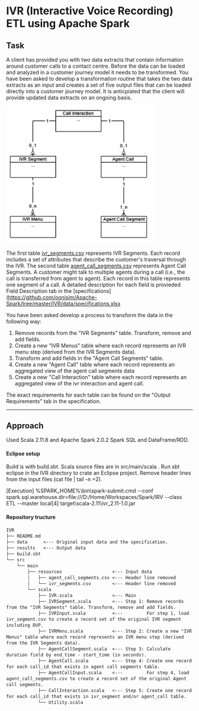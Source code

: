 
IVR (Interactive Voice Recording) ETL using Apache Spark
=========

Task
------------

A client has provided you with two data extracts that contain information around customer calls to a contact centre. Before the data can be loaded and analyzed in a customer journey model it needs to be transformed. You have been asked to develop a transformation routine that takes the two data extracts as an input and creates a set of five output files that can be loaded directly into a customer journey model. It is anticpiated that the client will provide updated data extracts on an ongoing basis.

<img src="https://github.com/oonisim/Apache-Spark/blob/master/IVR/diagrams/ER.png" width=400>

The first table [ivr_segments.csv](https://github.com/oonisim/Apache-Spark/tree/master/IVR/data/ivr_segments.csv) represents IVR Segments. Each record includes a set of attributes that describe the customer's traversal through the IVR. The second table [agent_call_segments.csv](https://github.com/oonisim/Apache-Spark/tree/master/IVR/data/agent_call_segments.csv) represents Agent Call Segments. A customer might talk to multiple agents during a call (i.e., the call is transferred from agent to agent). Each record in this table represents one segment of a call. A detailed description for each field is provieded Field Description tab in the [specifications](https://github.com/oonisim/Apache-Spark/tree/master/IVR/data/specifications.xlsx

You have been asked develop a process to transform the data in the following way:

1. Remove records from the "IVR Segments" table. Transform, remove and add fields.
2. Create a new "IVR Menus" table where each record represents an IVR menu step (derived from the IVR Segments data).
3. Transform and add fields in the "Agent Call Segments" table.
4. Create a new "Agent Call" table where each record represents an aggregated view of the agent call segments data
5. Create a new "Call Interaction" table where each record represents an aggregated view of the ivr interaction and agent call.

The exact requirements for each table can be found on the "Output Requirements" tab in the specification.

---

Approach
------------
Used Scala 2.11.8 and Apache Spark 2.0.2 Spark SQL and DataFrame/RDD.

#### Eclipse setup
Build is with build.sbt. Scala source files are in src/main/scala . Run sbt eclipse in the IVR directory to crate an Eclipse project. Remove header lines from the input files (cat file | tail -n +2).

[Execution]
%SPARK_HOME%\bin\spark-submit.cmd
  --conf spark.sql.warehouse.dir=file:///D:/Home/Workspaces/Spark/IRV
  --class ETL
  --master local[4]
  target\scala-2.11\ivr_2.11-1.0.jar

#### Repository tructure
```
IVR
├── README.md
├── data      <--- Original input data and the specification.
├── results   <--- Output data
├── build.sbt
└── src
    └── main
        ├── resources                   <--- Input data
        │   ├── agent_call_segments.csv <--- Header line removed
        │   └── ivr_segments.csv        <--- Header line removed
        └── scala
            ├── IVR.scala               <--- Main
            ├── IVRSegment.scala        <--- Step 1: Remove records from the "IVR Segments" table. Transform, remove and add fields.
            ├── IVRInput.scala          <---         For step 1, load ivr_segment.csv to create a record set of the original IVR segment including DUP.
            ├── IVRMenu.scala           <--- Step 2: Create a new "IVR Menus" table where each record represents an IVR menu step (derived from the IVR Segments data).
            ├── AgentCallSegment.scala  <--- Step 3: Calculate duration field by end_time - start_time (in seconds).
            ├── AgentCall.scala         <--- Step 4: Create one record for each call_id that exists in agent call segments table.
            ├── AgentCallInput.scala    <---         For step 4, load agent_call_segments.csv to create a record set of the original Agent call segments.
            ├── CallInteraction.scala   <--- Step 5: Create one record for each call_id that exists in ivr_segment and/or agent_call table.
            └── Utility.scala
```